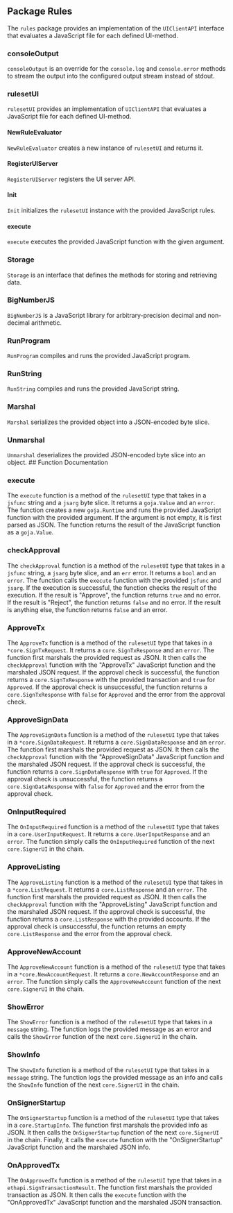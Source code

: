 ## Package Rules

The `rules` package provides an implementation of the `UIClientAPI` interface that evaluates a JavaScript file for each defined UI-method.

### consoleOutput

`consoleOutput` is an override for the `console.log` and `console.error` methods to stream the output into the configured output stream instead of stdout.

### rulesetUI

`rulesetUI` provides an implementation of `UIClientAPI` that evaluates a JavaScript file for each defined UI-method.

#### NewRuleEvaluator

`NewRuleEvaluator` creates a new instance of `rulesetUI` and returns it.

#### RegisterUIServer

`RegisterUIServer` registers the UI server API.

#### Init

`Init` initializes the `rulesetUI` instance with the provided JavaScript rules.

#### execute

`execute` executes the provided JavaScript function with the given argument.

### Storage

`Storage` is an interface that defines the methods for storing and retrieving data.

### BigNumberJS

`BigNumberJS` is a JavaScript library for arbitrary-precision decimal and non-decimal arithmetic.

### RunProgram

`RunProgram` compiles and runs the provided JavaScript program.

### RunString

`RunString` compiles and runs the provided JavaScript string.

### Marshal

`Marshal` serializes the provided object into a JSON-encoded byte slice.

### Unmarshal

`Unmarshal` deserializes the provided JSON-encoded byte slice into an object. ## Function Documentation

### execute

The `execute` function is a method of the `rulesetUI` type that takes in a `jsfunc` string and a `jsarg` byte slice. It returns a `goja.Value` and an `error`. The function creates a new `goja.Runtime` and runs the provided JavaScript function with the provided argument. If the argument is not empty, it is first parsed as JSON. The function returns the result of the JavaScript function as a `goja.Value`.

### checkApproval

The `checkApproval` function is a method of the `rulesetUI` type that takes in a `jsfunc` string, a `jsarg` byte slice, and an `err` error. It returns a `bool` and an `error`. The function calls the `execute` function with the provided `jsfunc` and `jsarg`. If the execution is successful, the function checks the result of the execution. If the result is "Approve", the function returns `true` and no error. If the result is "Reject", the function returns `false` and no error. If the result is anything else, the function returns `false` and an error.

### ApproveTx

The `ApproveTx` function is a method of the `rulesetUI` type that takes in a `*core.SignTxRequest`. It returns a `core.SignTxResponse` and an `error`. The function first marshals the provided request as JSON. It then calls the `checkApproval` function with the "ApproveTx" JavaScript function and the marshaled JSON request. If the approval check is successful, the function returns a `core.SignTxResponse` with the provided transaction and `true` for `Approved`. If the approval check is unsuccessful, the function returns a `core.SignTxResponse` with `false` for `Approved` and the error from the approval check.

### ApproveSignData

The `ApproveSignData` function is a method of the `rulesetUI` type that takes in a `*core.SignDataRequest`. It returns a `core.SignDataResponse` and an `error`. The function first marshals the provided request as JSON. It then calls the `checkApproval` function with the "ApproveSignData" JavaScript function and the marshaled JSON request. If the approval check is successful, the function returns a `core.SignDataResponse` with `true` for `Approved`. If the approval check is unsuccessful, the function returns a `core.SignDataResponse` with `false` for `Approved` and the error from the approval check.

### OnInputRequired

The `OnInputRequired` function is a method of the `rulesetUI` type that takes in a `core.UserInputRequest`. It returns a `core.UserInputResponse` and an `error`. The function simply calls the `OnInputRequired` function of the next `core.SignerUI` in the chain.

### ApproveListing

The `ApproveListing` function is a method of the `rulesetUI` type that takes in a `*core.ListRequest`. It returns a `core.ListResponse` and an `error`. The function first marshals the provided request as JSON. It then calls the `checkApproval` function with the "ApproveListing" JavaScript function and the marshaled JSON request. If the approval check is successful, the function returns a `core.ListResponse` with the provided accounts. If the approval check is unsuccessful, the function returns an empty `core.ListResponse` and the error from the approval check.

### ApproveNewAccount

The `ApproveNewAccount` function is a method of the `rulesetUI` type that takes in a `*core.NewAccountRequest`. It returns a `core.NewAccountResponse` and an `error`. The function simply calls the `ApproveNewAccount` function of the next `core.SignerUI` in the chain.

### ShowError

The `ShowError` function is a method of the `rulesetUI` type that takes in a `message` string. The function logs the provided message as an error and calls the `ShowError` function of the next `core.SignerUI` in the chain.

### ShowInfo

The `ShowInfo` function is a method of the `rulesetUI` type that takes in a `message` string. The function logs the provided message as an info and calls the `ShowInfo` function of the next `core.SignerUI` in the chain.

### OnSignerStartup

The `OnSignerStartup` function is a method of the `rulesetUI` type that takes in a `core.StartupInfo`. The function first marshals the provided info as JSON. It then calls the `OnSignerStartup` function of the next `core.SignerUI` in the chain. Finally, it calls the `execute` function with the "OnSignerStartup" JavaScript function and the marshaled JSON info.

### OnApprovedTx

The `OnApprovedTx` function is a method of the `rulesetUI` type that takes in a `ethapi.SignTransactionResult`. The function first marshals the provided transaction as JSON. It then calls the `execute` function with the "OnApprovedTx" JavaScript function and the marshaled JSON transaction.